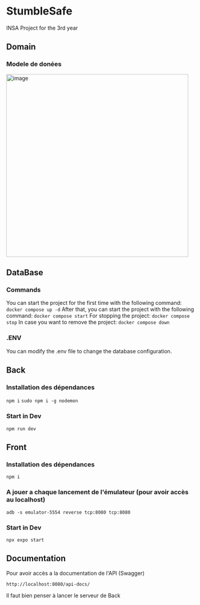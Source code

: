 # StumbleSafe
INSA Project for the 3rd year


## Domain

### Modele de donées

<img width="483" alt="image" src="https://github.com/MargameOff/StumbleSafe/assets/135878234/bb5ab83a-0d6d-4bf3-9cdd-b016295ed464">


## DataBase
### Commands
You can start the project for the first time with the following command:
```docker compose up -d```
After that, you can start the project with the following command:
```docker compose start```
For stopping the project:
```docker compose stop```
In case you want to remove the project:
```docker compose down```
### .ENV
You can modify the .env file to change the database configuration.

## Back

### Installation des dépendances
```npm i```
```sudo npm i -g nodemon```

### Start in Dev
```npm run dev```

## Front

### Installation des dépendances
```npm i```

### A jouer a chaque lancement de l'émulateur (pour avoir accès au localhost)
```adb -s emulator-5554 reverse tcp:8080 tcp:8080```

### Start in Dev
```npx expo start```


## Documentation

Pour avoir accès a la documentation de l'API (Swagger)  

```http://localhost:8080/api-docs/```  

Il faut bien penser à lancer le serveur de Back
